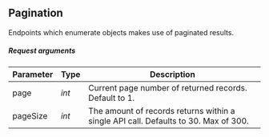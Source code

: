 ## Pagination
Endpoints which enumerate objects makes use of paginated results.

##### Request arguments
Parameter | Type | Description
--------- | ---- | -----------
page | *int* | Current page number of returned records. Default to 1.
pageSize | *int* | The amount of records returns within a single API call. Defaults to 30. Max of 300.
